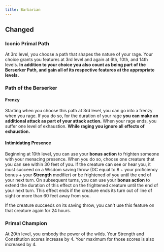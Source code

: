 ```yaml
---
title: Barbarian
---
```


## Changed

### Iconic Primal Path

At 3rd level, you choose a path that shapes the nature of your rage. Your choice grants you features at 3rd level and again at 6th, 10th, and 14th levels. **In addition to your choice you also count as being part of the Berserker Path, and gain all of its respective features at the appropriate levels.**

### Path of the Berserker

#### Frenzy

Starting when you choose this path at 3rd level, you can go into a frenzy when you rage. If you do so, for the duration of your rage **you can make an additional attack as part of your attack action.** When your rage ends, you suffer one level of exhaustion. **While raging you ignore all effects of exhaustion.**

#### Intimidating Presence

Beginning at 10th level, you can use your **bonus action** to frighten someone with your menacing presence. When you do so, choose one creature that you can see within 30 feet of you. If the creature can see or hear you, it must succeed on a Wisdom saving throw (DC equal to 8 + your proficiency bonus + your **Strength** modifier) or be frightened of you until the end of your next turn. On subsequent turns, you can use your **bonus action** to extend the duration of this effect on the frightened creature until the end of your next turn. This effect ends if the creature ends its turn out of line of sight or more than 60 feet away from you.

If the creature succeeds on its saving throw, you can't use this feature on that creature again for 24 hours.

### Primal Champion

At 20th level, you embody the power of the wilds. Your Strength and Constitution scores increase by 4. Your maximum for those scores is also increased by 4.
